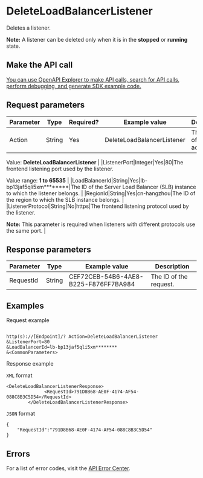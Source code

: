 # DeleteLoadBalancerListener

Deletes a listener.

**Note:** A listener can be deleted only when it is in the **stopped** or **running** state.

## Make the API call

[You can use OpenAPI Explorer to make API calls, search for API calls, perform debugging, and generate SDK example code.](https://api.aliyun.com/#product=Slb&api=DeleteLoadBalancerListener&type=RPC&version=2014-05-15)

## Request parameters

|Parameter|Type|Required?|Example value|Description|
|---------|----|---------|-------------|-----------|
|Action|String|Yes|DeleteLoadBalancerListener|The name of this action.

 Value: **DeleteLoadBalancerListener** |
|ListenerPort|Integer|Yes|80|The frontend listening port used by the listener.

 Value range: **1 to 65535** |
|LoadBalancerId|String|Yes|lb-bp13jaf5qli5xm\*\*\*\*\*\*\*\*|The ID of the Server Load Balancer \(SLB\) instance to which the listener belongs. |
|RegionId|String|Yes|cn-hangzhou|The ID of the region to which the SLB instance belongs. |
|ListenerProtocol|String|No|https|The frontend listening protocol used by the listener.

 **Note:** This parameter is required when listeners with different protocols use the same port. |

## Response parameters

|Parameter|Type|Example value|Description|
|---------|----|-------------|-----------|
|RequestId|String|CEF72CEB-54B6-4AE8-B225-F876FF7BA984|The ID of the request. |

## Examples

Request example

```

http(s)://[Endpoint]/? Action=DeleteLoadBalancerListener
&ListenerPort=80
&LoadBalancerId=lb-bp13jaf5qli5xm********
&<CommonParameters>

```

Response example

`XML` format

```
<DeleteLoadBalancerListenerResponse>
			  <RequestId>791D8B68-AE0F-4174-AF54-088C8B3C5D54</RequestId>
		</DeleteLoadBalancerListenerResponse>
```

`JSON` format

```
{
	"RequestId":"791D8B68-AE0F-4174-AF54-088C8B3C5D54"
}
```

## Errors

For a list of error codes, visit the [API Error Center](https://error-center.alibabacloud.com/status/product/Slb).

